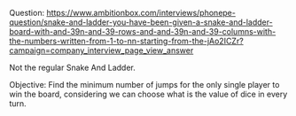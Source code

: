 Question: https://www.ambitionbox.com/interviews/phonepe-question/snake-and-ladder-you-have-been-given-a-snake-and-ladder-board-with-and-39n-and-39-rows-and-and-39n-and-39-columns-with-the-numbers-written-from-1-to-nn-starting-from-the-jAo2ICZr?campaign=company_interview_page_view_answer

Not the regular Snake And Ladder.

Objective: Find the minimum number of jumps for the only single player to win the board, considering we can choose what is the value of dice in every turn.
